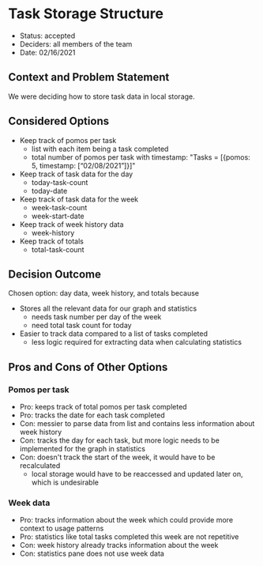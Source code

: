 # Task Storage Structure

* Status: accepted
* Deciders: all members of the team
* Date: 02/16/2021

## Context and Problem Statement

We were deciding how to store task data in local storage.

## Considered Options

* Keep track of pomos per task
  - list with each item being a task completed
  - total number of pomos per task with timestamp: "Tasks = [{pomos: 5, timestamp: [“02/08/2021”]}]"
* Keep track of task data for the day
  - today-task-count
  - today-date
* Keep track of task data for the week
  - week-task-count
  - week-start-date
* Keep track of week history data
  - week-history
* Keep track of totals
  - total-task-count

## Decision Outcome

Chosen option: day data, week history, and totals because

* Stores all the relevant data for our graph and statistics
  - needs task number per day of the week
  - need total task count for today
* Easier to track data compared to a list of tasks completed
  - less logic required for extracting data when calculating statistics

## Pros and Cons of Other Options

### Pomos per task

* Pro: keeps track of total pomos per task completed
* Pro: tracks the date for each task completed
* Con: messier to parse data from list and contains less information about week history
* Con: tracks the day for each task, but more logic needs to be implemented for the graph in statistics
* Con: doesn't track the start of the week, it would have to be recalculated
  - local storage would have to be reaccessed and updated later on, which is undesirable

### Week data

* Pro: tracks information about the week which could provide more context to usage patterns
* Pro: statistics like total tasks completed this week are not repetitive
* Con: week history already tracks information about the week
* Con: statistics pane does not use week data

